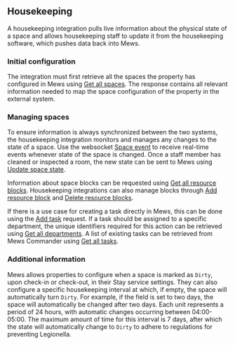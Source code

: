 ## Housekeeping

A housekeeping integration pulls live information about the physical state of a space and allows housekeeping staff to update it from the housekeeping software, which pushes data back into Mews.

### Initial configuration

The integration must first retrieve all the spaces the property has configured in Mews using [Get all spaces](../operations/enterprises.md#get-all-spaces). The response contains all relevant information needed to map the space configuration of the property in the external system. 

### Managing spaces 

To ensure information is always synchronized between the two systems, the housekeeping integration monitors and manages any changes to the state of a space. Use the websocket [Space event](../websockets.md#space-event) to receive real-time events whenever state of the space is changed. Once a staff member has cleaned or inspected a room, the new state can be sent to Mews using [Update space state](../operations/enterprises.md#update-space-state).

Information about space blocks can be requested using [Get all resource blocks](../operations/enterprises#get-all-resource-blocks). Housekeeping integrations can also manage blocks through [Add resource block](../operations/enterprises.md#add-resource-block) and [Delete resource blocks](../operations/enterprises.md#delete-resource-blocks).

If there is a use case for creating a task directly in Mews, this can be done using the [Add task](../operations/enterprises.md#add-task) request. If a task should be assigned to a specific department, the unique identifiers required for this action can be retrieved using [Get all departments](../operations/enterprises.md#get-all-departments). A list of existing tasks can be retrieved from Mews Commander using [Get all tasks](../operations/enterprises.md#get-all-tasks).

### Additional information

Mews allows properties to configure when a space is marked as `Dirty`, upon check-in or check-out, in their Stay service settings. They can also configure a specific housekeeping interval at which, if empty, the space will automatically turn `Dirty`. For example, if the field is set to two days, the space will automatically be changed after two days. Each unit represents a period of 24 hours, with automatic changes occurring between 04:00-05:00. The maximum amount of time for this interval is 7 days, after which the state will automatically change to `Dirty` to adhere to regulations for preventing Legionella.
